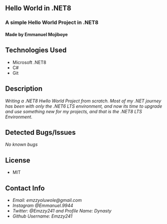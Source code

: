 ## Hello World in .NET8
### A simple Hello World Project in .NET8
#### Made by Emmanuel Mojiboye

## Technologies Used
* Microsoft .NET8
* C#
* Git

## Description
_Writing a .NET8 Hwllo World Project from scratch. Most of my .NET journey has been with only the .NET6 LTS environment, and now its time to upgrade and use something new for my projects, and that is the .NET8 LTS Environment._

## Detected Bugs/Issues
_No known bugs_

## License
* MIT

## Contact Info

- _Email: emzzyoluwole@gmail.com_
- _Instagram @Emmanuel.9944_
- _Twitter: @Emzzy241 and Profile Name: Dynasty_
- _Github Username: Emzzy241_